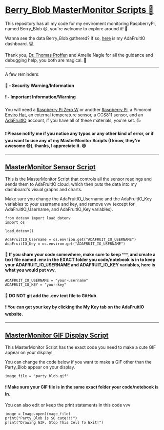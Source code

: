 <h1><a href= "https://github.com/ThuviksaM/Berry_Blob">Berry_Blob MasterMonitor Scripts &#128013;</a></h1>

<p>This repository has all my code for my enviroment monitoring RaspberryPi, named Berry_Blob &#128518;, you're welcome to explore around it! &#128270;</p>

<p>Wanna see the data Berry_Blob gathered? If so, <a href="https://io.adafruit.com/Thuviksa/dashboards/weather-monitor">here</a> is my AdaFruitIO dashboard. &#128187;</p>

<p>Thank you, <a href="https://github.com/tproffen">Dr. Thomas Proffen</a> and Amelie Nagle for all the guidance and debugging help, you both are magical. &#129412;</p>

<hr>

<p>A few reminders:</p>

<h4>&#128272; - Security Warning/Information</h4>
<h4>&#10071; - Important Information/Warning</h4>

<p>You will need a <a href= "https://www.raspberrypi.org/products/raspberry-pi-zero-w/">Raspberry Pi Zero W</a> or another <a href= "https://www.adafruit.com/?q=Raspberry+Pi&sort=BestMatch">Raspberry Pi</a>, a Pimoroni <a href= "https://shop.pimoroni.com/products/enviro?variant=31155658489939">Enviro Hat</a>, an external temperature sensor, a CCS811 sensor, and an <a href= "https://io.adafruit.com/">AdaFruitIO</a> account, if you have all of these materials, you're set. &#128077;</p>

<h4>&#10071; Please notify me if you notice any typos or any other kind of error, or if you want to use any of my MasterMonitor Scripts (I know, they're awesome &#128526;), thanks, I appreciate it. &#128516;</h4>

<hr>

<h2><a href= "https://github.com/ThuviksaM/Berry_Blob/blob/main/MasterMonitorSensorScript.ipynb">MasterMonitor Sensor Script</a></h2>

<p>This is the MasterMonitor Script that controls all the sensor readings and sends them to AdaFruitIO cloud, which then puts the data into my dashboard's visual graphs and charts.</p>

<p>Make sure you change the AdaFruitIO_Username and the AdaFruitIO_Key variables to your username and key, and remove vvv (except for AdaFruitIO_Username, and AdaFruitIO_Key variables).</p>

    from dotenv import load_dotenv
    import os
    
    load_dotenv()
    
    AdaFruitIO_Username = os.envrion.get("ADAFRUIT_IO_USERNAME")
    AdaFruitIO_Key = os.environ.get("ADAFRUIT_IO_USERNAME")

<h4>&#128272; If you share your code somewhere, make sure to keep ^^^, and create a text file named .env in the EXACT folder you code/notebook is in to keep your ADAFRUIT_IO_USERNAME and ADAFRUIT_IO_KEY variables, here is what you would put vvv.</h4>

    ADAFRUIT_IO_USERNAME = "your-username"
    ADAFRUIT_IO_KEY = "your-key"

<h4>&#128272; DO NOT git add the .env text file to GitHub.</h4>

<h4>&#10071; You can get your key by clicking the My Key tab on the AdaFruitIO website.</h4>

<hr>



<h2><a href= "https://github.com/ThuviksaM/Berry_Blob/blob/main/MasterMonitorGIFDisplayScript.ipynb">MasterMonitor GIF Display Script</a></h2>

<p>This MasterMonitor Script has the exact code you need to make a cute GIF appear on your display!</p>

<p>You can change the code below if you want to make a GIF other than the Party_Blob appear on your display.</p>

    image_file = "party_blob.gif"

<h4>&#10071; Make sure your GIF file is in the same exact folder your code/notebook is in.</h4>

<p>You can also edit or keep the print statements in this code vvv</p>

    image = Image.open(image_file)
    print("Party_Blob is SO cute!!!")
    print("Drawing GIF, Stop This Cell To Exit!")

